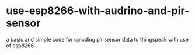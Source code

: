 # use-esp8266-with-audrino-and-pir-sensor
a basic and simple code for uploding pir sensor data to thingspeak with use of esp8266 
